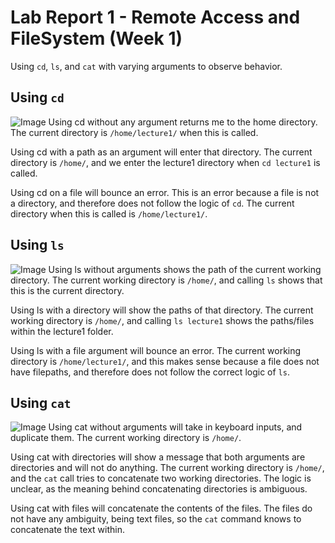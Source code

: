 # Lab Report 1 - Remote Access and FileSystem (Week 1)

Using `cd`, `ls`, and `cat` with varying arguments to observe behavior.

## Using `cd`
![Image](https://sssssrrt01.github.io/cse15l-lab-reports/cd.png)
Using cd without any argument returns me to the home directory. The current directory is `/home/lecture1/` when this is called.

Using cd with a path as an argument will enter that directory. The current directory is `/home/`, and we enter the lecture1 directory when `cd lecture1` is called.

Using cd on a file will bounce an error. This is an error because a file is not a directory, and therefore does not follow the logic of `cd`. The current directory when this is called is `/home/lecture1/`.


## Using `ls`
![Image](https://sssssrrt01.github.io/cse15l-lab-reports/ls.png)
Using ls without arguments shows the path of the current working directory. The current working directory is `/home/`, and calling `ls` shows that this is the current directory.

Using ls with a directory will show the paths of that directory. The current working directory is `/home/`, and calling `ls lecture1` shows the paths/files within the lecture1 folder.

Using ls with a file argument will bounce an error. The current working directory is `/home/lecture1/`, and this makes sense because a file does not have filepaths, and therefore does not follow the correct logic of `ls`.

## Using `cat`
![Image](https://sssssrrt01.github.io/cse15l-lab-reports/cat.png)
Using cat without arguments will take in keyboard inputs, and duplicate them. The current working directory is `/home/`.

Using cat with directories will show a message that both arguments are directories and will not do anything. The current working directory is `/home/`, and the `cat` call tries to concatenate two working directories. The logic is unclear, as the meaning behind concatenating directories is ambiguous.

Using cat with files will concatenate the contents of the files. The files do not have any ambiguity, being text files, so the `cat` command knows to concatenate the text within.
